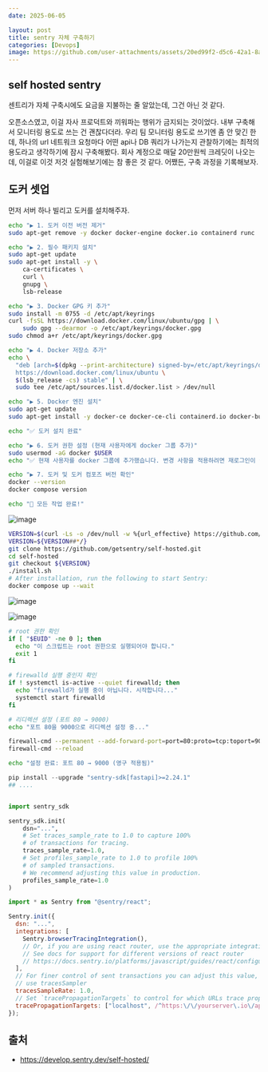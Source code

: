 ```yaml
---
date: 2025-06-05

layout: post
title: sentry 자체 구축하기
categories: [Devops]
image: https://github.com/user-attachments/assets/20ed99f2-d5c6-42a1-8ade-b6f68b6772df
---
```


## self hosted sentry

센트리가 자체 구축시에도 요금을 지불하는 줄 알았는데, 그건 아닌 것 같다.

오픈소스였고, 이걸 자사 프로덕트와 끼워파는 행위가 금지되는 것이었다. 내부 구축해서 모니터링 용도로 쓰는 건 괜찮다더라.
우리 팀 모니터링 용도로 쓰기엔 좀 안 맞긴 한데, 하나의 url 네트워크 요청마다 어떤 api나 DB 쿼리가 나가는지 관찰하기에는 최적의 용도라고 생각하기에 잠시 구축해봤다.
회사 계정으로 매달 20만원씩 크레딧이 나오는데, 이걸로 이것 저것 실험해보기에는 참 좋은 것 같다.
어쨌든, 구축 과정을 기록해보자.

## 도커 셋업

먼저 서버 하나 빌리고 도커를 설치해주자.

```sh
echo "▶️ 1. 도커 이전 버전 제거"
sudo apt-get remove -y docker docker-engine docker.io containerd runc || true

echo "▶️ 2. 필수 패키지 설치"
sudo apt-get update
sudo apt-get install -y \
    ca-certificates \
    curl \
    gnupg \
    lsb-release

echo "▶️ 3. Docker GPG 키 추가"
sudo install -m 0755 -d /etc/apt/keyrings
curl -fsSL https://download.docker.com/linux/ubuntu/gpg | \
    sudo gpg --dearmor -o /etc/apt/keyrings/docker.gpg
sudo chmod a+r /etc/apt/keyrings/docker.gpg

echo "▶️ 4. Docker 저장소 추가"
echo \
  "deb [arch=$(dpkg --print-architecture) signed-by=/etc/apt/keyrings/docker.gpg] \
  https://download.docker.com/linux/ubuntu \
  $(lsb_release -cs) stable" | \
  sudo tee /etc/apt/sources.list.d/docker.list > /dev/null

echo "▶️ 5. Docker 엔진 설치"
sudo apt-get update
sudo apt-get install -y docker-ce docker-ce-cli containerd.io docker-buildx-plugin docker-compose-plugin

echo "✅ 도커 설치 완료"

echo "▶️ 6. 도커 권한 설정 (현재 사용자에게 docker 그룹 추가)"
sudo usermod -aG docker $USER
echo "✅ 현재 사용자를 docker 그룹에 추가했습니다. 변경 사항을 적용하려면 재로그인이 필요합니다."

echo "▶️ 7. 도커 및 도커 컴포즈 버전 확인"
docker --version
docker compose version

echo "🎉 모든 작업 완료!"
```

![image](https://github.com/user-attachments/assets/65cda57e-5215-45ee-bf35-8eb3bc73ab05)


```sh
VERSION=$(curl -Ls -o /dev/null -w %{url_effective} https://github.com/getsentry/self-hosted/releases/latest)
VERSION=${VERSION##*/}
git clone https://github.com/getsentry/self-hosted.git
cd self-hosted
git checkout ${VERSION}
./install.sh
# After installation, run the following to start Sentry:
docker compose up --wait
```

![image](https://github.com/user-attachments/assets/bf15326a-c5b0-4acc-82a7-a4f992be20d0)

![image](https://github.com/user-attachments/assets/0095465c-1c24-4c3a-8fda-930ea26d3a03)


```sh
# root 권한 확인
if [ "$EUID" -ne 0 ]; then
  echo "이 스크립트는 root 권한으로 실행되어야 합니다."
  exit 1
fi

# firewalld 실행 중인지 확인
if ! systemctl is-active --quiet firewalld; then
  echo "firewalld가 실행 중이 아닙니다. 시작합니다..."
  systemctl start firewalld
fi

# 리디렉션 설정 (포트 80 → 9000)
echo "포트 80을 9000으로 리디렉션 설정 중..."

firewall-cmd --permanent --add-forward-port=port=80:proto=tcp:toport=9000
firewall-cmd --reload

echo "설정 완료: 포트 80 → 9000 (영구 적용됨)"
```

```python
pip install --upgrade "sentry-sdk[fastapi]>=2.24.1"
## ....


import sentry_sdk

sentry_sdk.init(
    dsn="...",
    # Set traces_sample_rate to 1.0 to capture 100%
    # of transactions for tracing.
    traces_sample_rate=1.0,
    # Set profiles_sample_rate to 1.0 to profile 100%
    # of sampled transactions.
    # We recommend adjusting this value in production.
    profiles_sample_rate=1.0
)
```

```javascript
import * as Sentry from "@sentry/react";

Sentry.init({
  dsn: "...",
  integrations: [
    Sentry.browserTracingIntegration(),
    // Or, if you are using react router, use the appropriate integration
    // See docs for support for different versions of react router
    // https://docs.sentry.io/platforms/javascript/guides/react/configuration/integrations/react-router/
  ],
  // For finer control of sent transactions you can adjust this value, or
  // use tracesSampler
  tracesSampleRate: 1.0,
  // Set `tracePropagationTargets` to control for which URLs trace propagation should be enabled
  tracePropagationTargets: ["localhost", /^https:\/\/yourserver\.io\/api/],
});

```
## 출처

- https://develop.sentry.dev/self-hosted/
